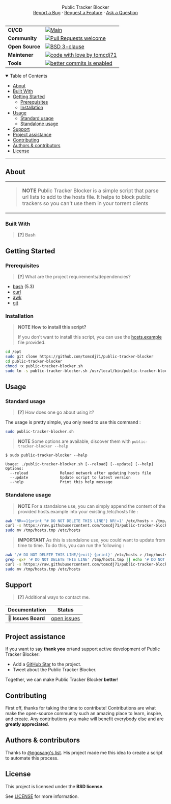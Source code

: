 <h1 align="center">
  <a href="https://github.com/tomcdj71/public-tracker-blocker">
    <!-- Please provide path to your logo here -->
  </a>
</h1>

<div align="center">
  Public Tracker Blocker
  <br />
  <a href="https://github.com/tomcdj71/public-tracker-blocker/issues/new?assignees=&labels=bug&template=01_BUG_REPORT.md&title=bug%3A+">Report a Bug</a>
   · 
  <a href="https://github.com/tomcdj71/public-tracker-blocker/issues/new?assignees=&labels=enhancement&template=02_FEATURE_REQUEST.md&title=feat%3A+">Request a Feature</a>
   · <a href="https://github.com/tomcdj71/public-tracker-blocker/discussions">Ask a Question</a>
</div>

<div align="center">
<br />


|  | |
|---|---|
| **CI/CD** | [![Main](https://github.com/tomcdj71-openclassrooms/todolist/actions/workflows/update_example/badge.svg)](https://github.com/tomcdj71-openclassrooms/todolist/actions/workflows/update_example.yaml)  |
| **Community** | [![Pull Requests welcome](https://img.shields.io/badge/PRs-welcome-ff69b4.svg?style=flat-square)](https://github.com/tomcdj71/public-tracker-blocker/issues?q=is%3Aissue+is%3Aopen+label%3A%22help+wanted%22)  |
| **Open&#160;Source** | [![BSD 3-clause](https://img.shields.io/badge/License-BSD%203--Clause-blue.svg)](https://github.com/tomcdj71/public-tracker-blocker/blob/main/LICENSE) |
| **Maintener** | [![code with love by tomcdj71](https://img.shields.io/badge/%3C%2F%3E%20with%20%E2%99%A5%20by-tomcdj71-ff1414.svg?style=flat-square)](https://github.com/tomcdj71) |
| **Tools** | [![better commits is enabled](https://img.shields.io/badge/better--commits-enabled?style=for-the-badge&logo=git&color=a6e3a1&logoColor=D9E0EE&labelColor=302D41)](https://github.com/Everduin94/better-commits) |

</div>

<details open="open">
<summary>Table of Contents</summary>

- [About](#about)
- [Built With](#built-with)
- [Getting Started](#getting-started)
  - [Prerequisites](#prerequisites)
  - [Installation](#installation)
- [Usage](#usage)
  - [Standard usage](#standard-usage)
  - [Standalone usage](#standalone-usage)
- [Support](#support)
- [Project assistance](#project-assistance)
- [Contributing](#contributing)
- [Authors & contributors](#authors--contributors)
- [License](#license)

</details>

---

## About

<table><tr><td>

> **NOTE**
> Public Tracker Blocker is a simple script that parse url lists to add to the hosts file. It helps to block public trackers so you can't use them in your torrent clients

</td></tr></table>

### Built With

> **[?]**
> Bash

## Getting Started

### Prerequisites

> **[?]**
> What are the project requirements/dependencies?

- [bash] (5.3)
- [curl]
- [awk]
- [git]

[bash]: https://tracker.debian.org/pkg/bash
[curl]: https://tracker.debian.org/pkg/curl
[awk]: https://packages.debian.org/fr/bullseye/awk
[git]: https://tracker.debian.org/pkg/git
### Installation

> **NOTE**
> **How to install this script?**
> 
> If you don't want to install this script, you can use the [hosts.example](./hosts.example) file provided.

```bash
cd /opt
sudo git clone https://github.com/tomcdj71/public-tracker-blocker
cd public-tracker-blocker
chmod +x public-tracker-blocker.sh
sudo ln -s public-tracker-blocker.sh /usr/local/bin/public-tracker-blocker
```

## Usage

### Standard usage
> **[?]**
> How does one go about using it?

The usage is pretty simple, you only need to use this command :
```bash
sudo public-tracker-blocker.sh
```


> **NOTE**
> Some options are available, discover them with `public-tracker-blocker --help`
```console
$ sudo public-tracker-blocker --help

Usage: ./public-tracker-blocker.sh [--reload] [--update] [--help]
Options:
  --reload              Reload network after updating hosts file
  --update              Update script to latest version
  --help                Print this help message
```


### Standalone usage

> **NOTE**
> For a standalone use, you can simply append the content of the provided hosts.example into your existing /etc/hosts file : 

```bash
awk 'NR==1{print "# DO NOT DELETE THIS LINE"} NR!=1' /etc/hosts > /tmp/hosts.tmp
curl -s https://raw.githubusercontent.com/tomcdj71/public-tracker-blocker/main/hosts.example >> /tmp/hosts.tmp
sudo mv /tmp/hosts.tmp /etc/hosts
```

> **IMPORTANT**
> As this is standalone use, you could want to update from time to time.
> To do this, you can run the following :
```bash
awk '/# DO NOT DELETE THIS LINE/{exit} {print}' /etc/hosts > /tmp/hosts.tmp
grep -qxF '# DO NOT DELETE THIS LINE' /tmp/hosts.tmp || echo '# DO NOT DELETE THIS LINE' >> /tmp/hosts.tmp
curl -s https://raw.githubusercontent.com/tomcdj71/public-tracker-blocker/main/hosts.example >> /tmp/hosts.tmp
sudo mv /tmp/hosts.tmp /etc/hosts
```

## Support

> **[?]**
> Additional ways to contact me.

| Documentation              | Status                                                         |
| -------------------------- | -------------------------------------------------------------- |
| :bug: **Issues Board** | [open issues](https://github.com/tomcdj71/public-tracker-blocker/issues) |

## Project assistance

If you want to say **thank you** or/and support active development of Public Tracker Blocker:

- Add a [GitHub Star](https://github.com/tomcdj71/public-tracker-blocker) to the project.
- Tweet about the Public Tracker Blocker.

Together, we can make Public Tracker Blocker **better**!

## Contributing

First off, thanks for taking the time to contribute! Contributions are what make the open-source community such an amazing place to learn, inspire, and create. Any contributions you make will benefit everybody else and are **greatly appreciated**.

## Authors & contributors

Thanks to [@ngosang's list](https://github.com/ngosang/trackerslist). His project made me this idea to create a script to automate this process.

## License

This project is licensed under the **BSD license**.

See [LICENSE](LICENSE) for more information.
